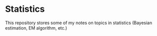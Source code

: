 # Statistics

This repository stores some of my notes on topics in statistics (Bayesian estimation, EM algorithm, etc.)
